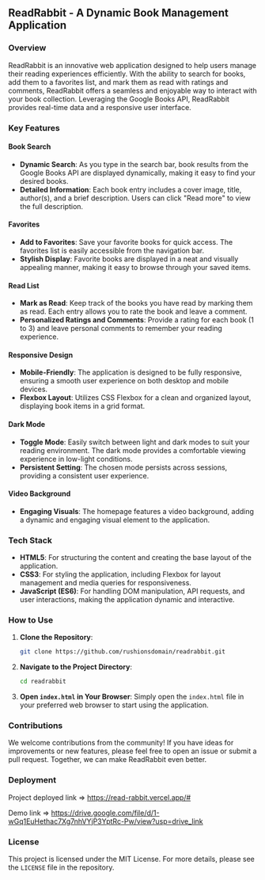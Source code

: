 ## ReadRabbit - A Dynamic Book Management Application

### Overview

ReadRabbit is an innovative web application designed to help users manage their reading experiences efficiently. With the ability to search for books, add them to a favorites list, and mark them as read with ratings and comments, ReadRabbit offers a seamless and enjoyable way to interact with your book collection. Leveraging the Google Books API, ReadRabbit provides real-time data and a responsive user interface.

### Key Features

#### Book Search
- **Dynamic Search**: As you type in the search bar, book results from the Google Books API are displayed dynamically, making it easy to find your desired books.
- **Detailed Information**: Each book entry includes a cover image, title, author(s), and a brief description. Users can click "Read more" to view the full description.

#### Favorites
- **Add to Favorites**: Save your favorite books for quick access. The favorites list is easily accessible from the navigation bar.
- **Stylish Display**: Favorite books are displayed in a neat and visually appealing manner, making it easy to browse through your saved items.

#### Read List
- **Mark as Read**: Keep track of the books you have read by marking them as read. Each entry allows you to rate the book and leave a comment.
- **Personalized Ratings and Comments**: Provide a rating for each book (1 to 3) and leave personal comments to remember your reading experience.

#### Responsive Design
- **Mobile-Friendly**: The application is designed to be fully responsive, ensuring a smooth user experience on both desktop and mobile devices.
- **Flexbox Layout**: Utilizes CSS Flexbox for a clean and organized layout, displaying book items in a grid format.

#### Dark Mode
- **Toggle Mode**: Easily switch between light and dark modes to suit your reading environment. The dark mode provides a comfortable viewing experience in low-light conditions.
- **Persistent Setting**: The chosen mode persists across sessions, providing a consistent user experience.

#### Video Background
- **Engaging Visuals**: The homepage features a video background, adding a dynamic and engaging visual element to the application.

### Tech Stack

- **HTML5**: For structuring the content and creating the base layout of the application.
- **CSS3**: For styling the application, including Flexbox for layout management and media queries for responsiveness.
- **JavaScript (ES6)**: For handling DOM manipulation, API requests, and user interactions, making the application dynamic and interactive.

### How to Use

1. **Clone the Repository**: 
   ```sh
   git clone https://github.com/rushionsdomain/readrabbit.git
   ```
2. **Navigate to the Project Directory**: 
   ```sh
   cd readrabbit
   ```
3. **Open `index.html` in Your Browser**: Simply open the `index.html` file in your preferred web browser to start using the application.

### Contributions

We welcome contributions from the community! If you have ideas for improvements or new features, please feel free to open an issue or submit a pull request. Together, we can make ReadRabbit even better.

### Deployment
Project deployed link => https://read-rabbit.vercel.app/#

Demo link => https://drive.google.com/file/d/1-wGq1EuHethac7Xg7nhVYjP3YptRc-Pw/view?usp=drive_link

### License

This project is licensed under the MIT License. For more details, please see the `LICENSE` file in the repository.
